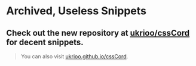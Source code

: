 # Archived, Useless Snippets
## Check out the new repository at [ukrioo/cssCord](https://github.com/ukrioo/cssCord) for decent snippets.
> You can also visit [ukrioo.github.io/cssCord](https://ukrioo.github.io/cssCord).
